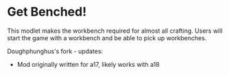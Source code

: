 # Get Benched!
This modlet makes the workbench required for almost all crafting. Users will start the game with a workbench and be able to pick up workbenches.

Doughphunghus's fork - updates:

- Mod originally written for a17, likely works with a18
